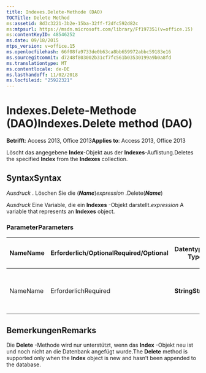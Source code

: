 ```yaml
---
title: Indexes.Delete-Methode (DAO)
TOCTitle: Delete Method
ms:assetid: 8d3c3221-3b2e-15ba-32ff-f2dfc592d82c
ms:mtpsurl: https://msdn.microsoft.com/library/Ff197351(v=office.15)
ms:contentKeyID: 48546252
ms.date: 09/18/2015
mtps_version: v=office.15
ms.openlocfilehash: 66f08fa9733de0b63ca8bb659972abbc59183e16
ms.sourcegitcommit: d7248f803002b31cf7fc561b03530199a9b0a8fd
ms.translationtype: MT
ms.contentlocale: de-DE
ms.lasthandoff: 11/02/2018
ms.locfileid: "25922321"
---
```

# <a name="indexesdelete-method-dao"></a><span data-ttu-id="f1966-102">Indexes.Delete-Methode (DAO)</span><span class="sxs-lookup"><span data-stu-id="f1966-102">Indexes.Delete method (DAO)</span></span>


<span data-ttu-id="f1966-103">**Betrifft**: Access 2013, Office 2013</span><span class="sxs-lookup"><span data-stu-id="f1966-103">**Applies to**: Access 2013, Office 2013</span></span>

<span data-ttu-id="f1966-104">Löscht das angegebene **Index**-Objekt aus der **Indexes**-Auflistung.</span><span class="sxs-lookup"><span data-stu-id="f1966-104">Deletes the specified **Index** from the **Indexes** collection.</span></span>

## <a name="syntax"></a><span data-ttu-id="f1966-105">Syntax</span><span class="sxs-lookup"><span data-stu-id="f1966-105">Syntax</span></span>

<span data-ttu-id="f1966-106">*Ausdruck* . Löschen Sie die (***Name***)</span><span class="sxs-lookup"><span data-stu-id="f1966-106">*expression* .Delete(***Name***)</span></span>

<span data-ttu-id="f1966-107">*Ausdruck* Eine Variable, die ein **Indexes** -Objekt darstellt.</span><span class="sxs-lookup"><span data-stu-id="f1966-107">*expression* A variable that represents an **Indexes** object.</span></span>

### <a name="parameters"></a><span data-ttu-id="f1966-108">Parameter</span><span class="sxs-lookup"><span data-stu-id="f1966-108">Parameters</span></span>

<table>
<colgroup>
<col style="width: 25%" />
<col style="width: 25%" />
<col style="width: 25%" />
<col style="width: 25%" />
</colgroup>
<thead>
<tr class="header">
<th><p><span data-ttu-id="f1966-109">Name</span><span class="sxs-lookup"><span data-stu-id="f1966-109">Name</span></span></p></th>
<th><p><span data-ttu-id="f1966-110">Erforderlich/Optional</span><span class="sxs-lookup"><span data-stu-id="f1966-110">Required/Optional</span></span></p></th>
<th><p><span data-ttu-id="f1966-111">Datentyp</span><span class="sxs-lookup"><span data-stu-id="f1966-111">Data Type</span></span></p></th>
<th><p><span data-ttu-id="f1966-112">Beschreibung</span><span class="sxs-lookup"><span data-stu-id="f1966-112">Description</span></span></p></th>
</tr>
</thead>
<tbody>
<tr class="odd">
<td><p><span data-ttu-id="f1966-113">Name</span><span class="sxs-lookup"><span data-stu-id="f1966-113">Name</span></span></p></td>
<td><p><span data-ttu-id="f1966-114">Erforderlich</span><span class="sxs-lookup"><span data-stu-id="f1966-114">Required</span></span></p></td>
<td><p><span data-ttu-id="f1966-115"><strong>String</strong></span><span class="sxs-lookup"><span data-stu-id="f1966-115"><strong>String</strong></span></span></p></td>
<td><p><span data-ttu-id="f1966-116">Der Name des zu löschenden Index.</span><span class="sxs-lookup"><span data-stu-id="f1966-116">The name of the index to delete.</span></span></p></td>
</tr>
</tbody>
</table>


## <a name="remarks"></a><span data-ttu-id="f1966-117">Bemerkungen</span><span class="sxs-lookup"><span data-stu-id="f1966-117">Remarks</span></span>

<span data-ttu-id="f1966-118">Die **Delete** -Methode wird nur unterstützt, wenn das **Index** -Objekt neu ist und noch nicht an die Datenbank angefügt wurde.</span><span class="sxs-lookup"><span data-stu-id="f1966-118">The **Delete** method is supported only when the **Index** object is new and hasn’t been appended to the database.</span></span>


